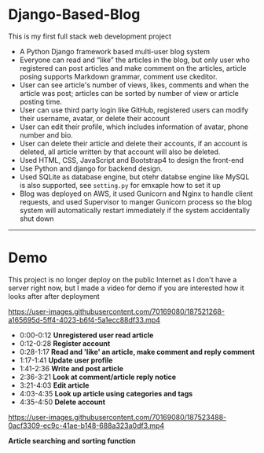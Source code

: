 # Django-Based-Blog
This is my first full stack web development project

* A Python Django framework based multi-user blog system
* Everyone can read and “like” the articles in the blog, but only user who registered can post articles and make comment on the articles, article posing supports Markdown grammar, comment use ckeditor.
* User can see article's number of views, likes, comments and when the article was post; articles can be sorted by number of view or article posting time. 
*	User can use third party login like GitHub, registered users can modify their username, avatar, or delete their account
* User can edit their profile, which includes information of avatar, phone number and bio. 
* User can delete their article and delete their accounts, if an account is deleted, all article written by that account will also be deleted. 
*	Used HTML, CSS, JavaScript and Bootstrap4 to design the front-end 
* Use Python and django for backend design.
*	Used SQLite as database engine, but otehr databse engine like MySQL is also supported, see ```setting.py``` for emxaple how to set it up 
*	Blog was deployed on AWS, it used Gunicorn and Nginx to handle client requests, and used Supervisor to manger Gunicorn process so the blog system will automatically restart immediately if the system accidentally shut down 
---
# Demo
This project is no longer deploy on the public Internet as I don't have a server right now, but I made a video for demo if you are interested how it looks after after deployment



https://user-images.githubusercontent.com/70169080/187521268-a165695d-5ff4-4023-b6f4-5a1ecc88df33.mp4

* 0:00-0:12  **Unregistered user read article**
* 0:12-0:28  **Register account**
* 0:28-1:17  **Read and 'like' an article, make comment and reply comment**
* 1:17-1:41  **Update user profile**
* 1:41-2:36  **Write and post article**
* 2:36-3:21  **Look at comment/article reply notice**
* 3:21-4:03  **Edit article**
* 4:03-4:35  **Look up article using categories and tags**
* 4:35-4:50  **Delete account**


https://user-images.githubusercontent.com/70169080/187523488-0acf3309-ec9c-41ae-b148-688a323a0df3.mp4

**Article searching and sorting function**

